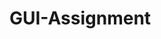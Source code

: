 # GUI-Assignment

<!-- !important -->
<!-- copy this link to every new created html file -->
<link href="reset.css" rel="stylesheet" type="text/css">
<!-- header & footer is created in home.html & css. Kindly to refer -->

<!-- assets folder is use to store any image applyed -->

<!-- future schedule -->
<!-- store file according to controller, model and view folder -->
<!-- view               = frontend -->
<!-- model / controller = backend  -->